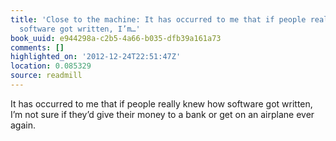 ```yaml
---
title: 'Close to the machine: It has occurred to me that if people really knew how
  software got written, I’m…'
book_uuid: e944298a-c2b5-4a66-b035-dfb39a161a73
comments: []
highlighted_on: '2012-12-24T22:51:47Z'
location: 0.085329
source: readmill
---
```


It has occurred to me that if people really knew how software got written, I’m not sure if they’d give their money to a bank or get on an airplane ever again.